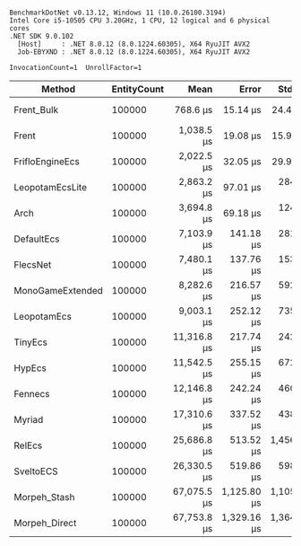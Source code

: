 ```

BenchmarkDotNet v0.13.12, Windows 11 (10.0.26100.3194)
Intel Core i5-10505 CPU 3.20GHz, 1 CPU, 12 logical and 6 physical cores
.NET SDK 9.0.102
  [Host]     : .NET 8.0.12 (8.0.1224.60305), X64 RyuJIT AVX2
  Job-EBYXND : .NET 8.0.12 (8.0.1224.60305), X64 RyuJIT AVX2

InvocationCount=1  UnrollFactor=1  

```
| Method           | EntityCount | Mean        | Error       | StdDev      | Median      | Gen0      | Gen1      | Gen2      | Allocated   |
|----------------- |------------ |------------:|------------:|------------:|------------:|----------:|----------:|----------:|------------:|
| Frent_Bulk       | 100000      |    768.6 μs |    15.14 μs |    24.45 μs |    769.5 μs |         - |         - |         - |  3322.91 KB |
| Frent            | 100000      |  1,038.5 μs |    19.08 μs |    15.93 μs |  1,033.5 μs |         - |         - |         - |  3322.91 KB |
| FrifloEngineEcs  | 100000      |  2,022.5 μs |    32.05 μs |    29.98 μs |  2,009.7 μs |         - |         - |         - |  3381.74 KB |
| LeopotamEcsLite  | 100000      |  2,863.2 μs |    97.01 μs |   284.50 μs |  2,749.2 μs |         - |         - |         - |  7151.08 KB |
| Arch             | 100000      |  3,694.8 μs |    69.18 μs |   124.75 μs |  3,655.5 μs |         - |         - |         - |  3178.44 KB |
| DefaultEcs       | 100000      |  7,103.9 μs |   141.18 μs |   281.95 μs |  7,027.5 μs |         - |         - |         - | 11321.11 KB |
| FlecsNet         | 100000      |  7,480.1 μs |   137.76 μs |   153.12 μs |  7,482.3 μs |         - |         - |         - |     2.73 KB |
| MonoGameExtended | 100000      |  8,282.6 μs |   216.57 μs |   592.85 μs |  8,247.3 μs | 1000.0000 |         - |         - | 16408.89 KB |
| LeopotamEcs      | 100000      |  9,003.1 μs |   252.12 μs |   735.44 μs |  8,947.2 μs | 1000.0000 | 1000.0000 |         - | 13685.65 KB |
| TinyEcs          | 100000      | 11,316.8 μs |   217.74 μs |   242.01 μs | 11,327.0 μs | 1000.0000 | 1000.0000 |         - |  7834.44 KB |
| HypEcs           | 100000      | 11,542.5 μs |   255.15 μs |   672.16 μs | 11,610.9 μs | 3000.0000 | 2000.0000 | 1000.0000 | 25829.38 KB |
| Fennecs          | 100000      | 12,146.8 μs |   242.24 μs |   460.88 μs | 12,168.0 μs |         - |         - |         - | 13636.45 KB |
| Myriad           | 100000      | 17,310.6 μs |   337.52 μs |   438.87 μs | 17,246.5 μs |         - |         - |         - |  7633.45 KB |
| RelEcs           | 100000      | 25,686.8 μs |   513.52 μs | 1,456.76 μs | 25,346.8 μs | 2000.0000 |         - |         - | 29706.66 KB |
| SveltoECS        | 100000      | 26,330.5 μs |   519.86 μs |   598.68 μs | 26,405.8 μs |         - |         - |         - |     3.22 KB |
| Morpeh_Stash     | 100000      | 67,075.5 μs | 1,125.80 μs | 1,105.68 μs | 66,970.9 μs | 5000.0000 | 2000.0000 | 1000.0000 | 41305.76 KB |
| Morpeh_Direct    | 100000      | 67,753.8 μs | 1,329.16 μs | 1,364.95 μs | 67,708.2 μs | 5000.0000 | 2000.0000 | 1000.0000 | 41305.76 KB |
